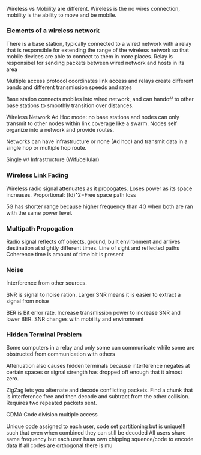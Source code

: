 Wireless vs Mobility are different. Wireless is the no wires connection, mobility is the ability to move and be mobile. 

### Elements of a wireless network
There is a base station, typically connected to a wired network with a relay that is responsible for extending the range of the wireless network so that mobile devices are able to connect to them in more places. Relay is responsibel for sending packets between wired network and hosts in its area

Multiple access protocol coordinates link access and relays create different bands and different transmission speeds and rates

Base station connects mobiles into wired network, and can handoff to other base stations to smoothly transition over distances.

Wireless Network Ad Hoc mode: no base stations and nodes can only transmit to other nodes within link coverage like a swarm. Nodes self organize into a network and provide routes. 

Networks can have infrastructure or none (Ad hoc) and transmit data in a single hop or multiple hop route. 

Single w/ Infrastructure (Wifi/cellular)


### Wireless Link Fading
Wireless radio signal attenuates as it propogates. Loses power as its space increases. 
Proportional: (fd)^2=Free space path loss

5G has shorter range because higher frequency than 4G when both are ran with the same power level. 

### Multipath Propogation
Radio signal reflects off objects, ground, built environment and arrives destination at slightly different times. 
Line of sight and reflected paths
Coherence time is amount of time bit is present

### Noise
Interference from other sources. 

SNR is signal to noise ration. Larger SNR means it is easier to extract a signal from noise

BER is Bit error rate. Increase transmission power to increase SNR and lower BER. 
SNR changes with mobility and environment

### Hidden Terminal Problem

Some computers in a relay and only some can communicate while some are obstructed from communication with others

Attenuation also causes hidden terminals because interference negates at certain spaces or signal strength has dropped off enough that it almost zero. 

ZigZag lets you alternate and decode conflicting packets. Find a chunk that is interference free and then decode and subtract from the other collision. Requires two repeated packets sent. 

CDMA Code division multiple access

Unique code assigned to each user, code set partitioning but is unique!!!
such that even when combined they can still be decoded
All users share same frequency but each user hasa own chipping squence/code to encode data
If all codes are orthogonal there is mu